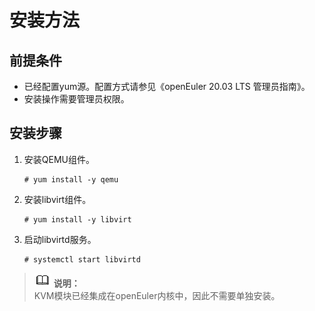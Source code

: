 # 安装方法<a name="ZH-CN_TOPIC_0183154307"></a>

## 前提条件<a name="section384419253224"></a>

-   已经配置yum源。配置方式请参见《openEuler 20.03 LTS 管理员指南》。
-   安装操作需要管理员权限。

## 安装步骤<a name="section69303417316"></a>

1.  安装QEMU组件。

    ```
    # yum install -y qemu
    ```

2.  安装libvirt组件。

    ```
    # yum install -y libvirt
    ```

3.  启动libvirtd服务。

    ```
    # systemctl start libvirtd
    ```


>![](public_sys-resources/icon-note.gif) **说明：**   
>KVM模块已经集成在openEuler内核中，因此不需要单独安装。  

